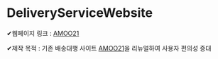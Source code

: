 # DeliveryServiceWebsite
✔웹페이지 링크 : [AMOO21](https://5hk5.github.io/DeliveryServiceWebsite/)

✔제작 목적 : 기존 배송대행 사이트 [AMOO21](https://www.amoo21.com/)을 리뉴얼하여 사용자 편의성 증대
